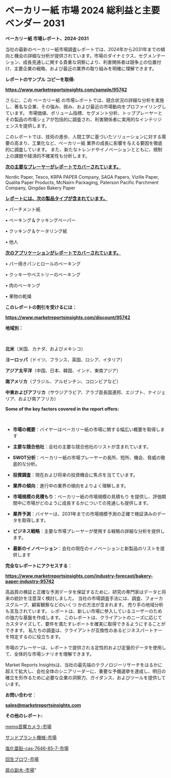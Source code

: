 # ベーカリー紙 市場 2024 総利益と主要ベンダー 2031

<strong>ベーカリー紙 市場レポート、2024-2031</strong>

当社の最新のベーカリー紙市場調査レポートでは、2024年から2031年までの傾向と機会の詳細な分析が提供されています。市場のダイナミクス、セグメンテーション、成長見通しに関する貴重な洞察により、利害関係者は競争上の位置付け、主要企業の戦略、および最近の業界の取り組みを明確に理解できます。



<strong>レポートのサンプル コピーを取得:</strong> <a href=https://www.marketreportsinsights.com/sample/95742>

<strong><u>https://www.marketreportsinsights.com/sample/95742</u></strong></a>

さらに、この ベーカリー紙 の市場レポートでは、競合状況の詳細な分析を実施し、著名な企業、その強み、弱み、および最近の市場動向をプロファイリングしています。 市場価値、ボリューム指標、セグメント分析、トッププレーヤーとその製品の市場シェアが包括的に調査され、利害関係者に実用的なインテリジェンスを提供します。

このレポートでは、技術の進歩、人間工学に基づいたソリューションに対する需要の高まり、工業化など、ベーカリー紙 業界の成長に影響を与える要因を徹底的に調査しています。 また、新たなトレンドやイノベーションとともに、規制上の課題や経済的不確実性も分析します。



<strong><u>次の主要なプレーヤーがレポートでカバーされています。</u></strong>

Nordic Paper, Tesco, KRPA PAPER Company, SAGA Papers, Vizille Paper, Qualita Paper Products, McNairn Packaging, Paterson Pacific Parchment Company, Qingdao Bakery Paper



<strong><u><b>レポートには、次の製品タイプが含まれています。</b></u></strong>

• パーチメント紙

• ベーキング＆クッキングペーパー

• クッキング＆ケータリング紙

• 他人



<strong><u><b>次のアプリケーションがレポートでカバーされています。</b></u></strong>

• パー焼きパンとロールのベーキング

• クッキーやペストリーのベーキング

• 肉のベーキング

• 果物の乾燥



<strong><b>このレポートの割引を受けるには：</b></strong>

<a href=https://www.marketreportsinsights.com/discount/95742>

<strong><u>https://www.marketreportsinsights.com/discount/95742</u></strong></a>



<strong>地域別：</strong>

<strong> </strong>



<strong>北米</strong>（米国、カナダ、およびメキシコ）



<strong>ヨーロッパ</strong>（ドイツ、フランス、英国、ロシア、イタリア）



<strong>アジア太平洋</strong>（中国、日本、韓国、インド、東南アジア）



<strong>南アメリカ</strong>（ブラジル、アルゼンチン、コロンビアなど）



<strong>中東およびアフリカ</strong>（サウジアラビア、アラブ首長国連邦、エジプト、ナイジェリア、および南アフリカ）



<strong>Some of the key factors covered in the report offers:</strong>

<strong> </strong>
<ul>
  <li>

<strong>市場の概要</strong>：バイヤーはベーカリー紙の市場に関する幅広い概要を取得します</li>
  <li>

<strong>主要な競合他社</strong>：会社の主要な競合他社のリストが含まれています。</li>
  <li>

<strong>SWOT分析</strong>：ベーカリー紙の市場プレーヤーの長所、短所、機会、脅威の徹底的な分析。</li>
  <li>

<strong>投資調査</strong>：現在および将来の投資機会に焦点を当てています。</li>
  <li>

<strong>業界の傾向</strong>：進行中の業界の傾向をよりよく理解します。</li>
  <li>

<strong>市場規模の見積もり</strong>：ベーカリー紙の市場規模の見積もり を提供し、評価期間中に市場がどのように成長するかについての見通しも提供します。</li>
  <li>

<strong>業界予測</strong>：バイヤーは、2031年までの市場規模予測の正確で検証済みのデータを取得します。</li>
  <li>

<strong>ビジネス戦略</strong>：主要な市場プレーヤーが使用する戦略の詳細な分析を提供します。</li>
  <li>

<strong>最新のイノベーション</strong>：会社の現在のイノベーションと新製品のリストを提供します</li>
</ul>


<strong>完全なレポートにアクセスする</strong>：

<a href=https://www.marketreportsinsights.com/industry-forecast/bakery-paper-industry-95742>

<strong><u>https://www.marketreportsinsights.com/industry-forecast/bakery-paper-industry-95742</u></strong></a>

高品質の検証と正確な予測データを保証するために、研究の専門家はデータと将来の統計を注意深く検討しました。 当社の市場調査手法には、調査、フォーカスグループ、顧客観察などのいくつ かの方法が含まれます。 売り手の地域分析も言及されています。 レポートは、新しい市場に参入しているユーザーのための強力な基盤を作成します。 このレポートは、クライアントのニーズに応じてカスタマイズして、要件を満たすレポートを確実に取得できるようにすることができます。 私たちの調査は、クライアントが互換性のあるビジネスパートナーを特定するのに役立ちます。

市場のプレーヤーは、レポートで提供される定性的および定量的データを使用して、全体的な市場シナリオを理解できます。

Market Reports Insightsは、当社の最先端のテクノロジーリサーチをはるかに超えて拡大し、会社全体のシニアリーダーに、重要な予備選挙を達成し、明日の確立を形作るために必要な企業の洞察力、ガイダンス、およびツールを提供しています。



<strong><b>お問い合わせ</b></strong>：

<a href=mailto:sales@marketreportsinsights.com>

<strong><u>sales@marketreportsinsights.com</u></strong></a>



<strong>その他のレポート:</strong>

<a href=https://www.linkedin.com/pulse/mems音響カメラ-市場-2023-swot-分析と最新イノベーション-2030-pr-news-hub-xihrf/>mems音響カメラ-市場</a>

<a href=https://www.linkedin.com/pulse/サンドプラント機械-市場-2023-競争分析と事業成長-2030-consumer-connection-collective-360-qcalc/>サンドプラント機械-市場</a>

<a href=https://www.linkedin.com/pulse/塩化亜鉛-cas-7646-85-7-市場-2023-総合分析と事業成長戦略-9cjhf/>塩化亜鉛-cas-7646-85-7-市場</a>

<a href=https://www.linkedin.com/pulse/回生ブロワ-市場-2023-総利益と主要ベンダー-2030-data-dive-discoveries-24-analysis-tivhf/>回生ブロワ-市場</a>

<a href=https://www.linkedin.com/pulse/肩の副木-市場-2023-総合分析と事業成長戦略-2030-data-dive-discoveries-24-analysis-noezf/>肩の副木-市場</a>"
